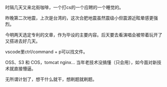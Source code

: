 时隔几天又来北街咖啡，一个打cs的一个应聘的一个睡觉的。

昨晚第二次地震，上次是台湾的，这次合肥地震虽然震级小但震源近眩晕感更强烈。

今明两天选定专利的文章，作为毕设的主要内容。后天要去看演唱会被带着玩开了又搭进去好几天。

vscode里ctrl/command + p可以找文件。

OSS、S3 和 COS，tomcat nginx... 当年老技术没搞懂（只会用），如今面对新技术就直接懵逼。

无所谓计划了，想干什么就干，想刷题就刷题。